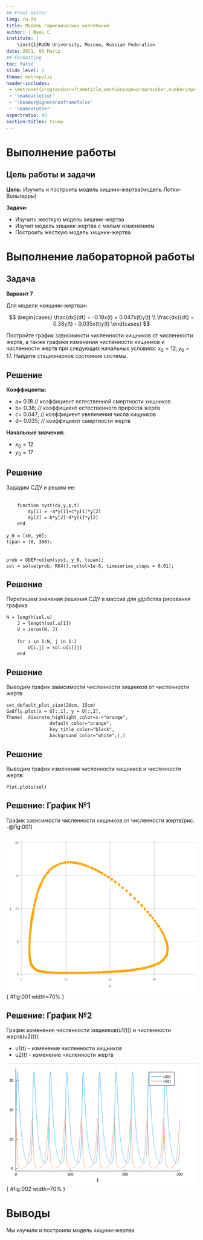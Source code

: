 ```yaml
---
## Front matter
lang: ru-RU
title: Модель гармонических коллебаний
author: | Швец С.
institute: |
	\inst{1}RUDN University, Moscow, Russian Federation
date: 2021, 06 Marср
## Formatting
toc: false
slide_level: 2
theme: metropolis
header-includes:
 - \metroset{progressbar=frametitle,sectionpage=progressbar,numbering=fraction}
 - '\makeatletter'
 - '\beamer@ignorenonframefalse'
 - '\makeatother'
aspectratio: 43
section-titles: trueы
---
```


# Выполнение работы

## Цель работы и задачи

**Цель:** Изучить и построить модель хищник-жертва(модель Лотки-Вольтерры)

**Задачи:**

- Изучить жесткую модель хищник-жертва
- Изучит модель хищник-жертва с малым изменением
- Построить жесткую модель хищник-жертва

# Выполнение лабораторной работы

## Задача

**Вариант 7**

Для модели «хищник-жертва»:

$$
\begin{cases}
\frac{dx}{dt} =  -0.18x(t) + 0.047x(t)y(t)
\\
\frac{dx}{dt} = 0.38y(t) - 0.035x(t)y(t)
\end{cases}
$$

Постройте график зависимости численности хищников от численности жертв, а также графики изменения численности хищников и численности жертв при следующих начальных условиях: $x_0 = 12, y_0 = 17$. Найдите стационарное состояние системы.


## Решение

**Коэффиценты:**

- a= 0.18 // коэффициент естественной смертности хищников
- b= 0.38; // коэффициент естественного прироста жертв
- c= 0.047; // коэффициент увеличения числа хищников
- d= 0.035; // коэффициент смертности жертв

**Начальные значения:**

- $x_0 = 12$
- $y_0 = 17$

## Решение


Зададим СДУ и решим ее:

```

    function syst(dy,y,p,t)
        dy[1] = -a*y[1]+c*y[1]*y[2]
        dy[2] = b*y[2]-d*y[1]*y[2]
    end

y_0 = [x0, y0];
tspan = (0, 300);


prob = ODEProblem(syst, y_0, tspan);
sol = solve(prob, RK4(),reltol=1e-6, timeseries_steps = 0.01);

```

## Решение


Перепишем значения решения СДУ в массив для удобства рисования графика

```
N = length(sol.u)
    J = length(sol.u[1])
    U = zeros(N, J)

    for i in 1:N, j in 1:J
        U[i,j] = sol.u[i][j]
    end

```



## Решение

Выводим график зависимости численности хищников от численности жертв

```
set_default_plot_size(20cm, 15cm)
Gadfly.plot(x = U[:,1], y = U[:,2],
Theme(  discrete_highlight_color=x->"orange",
                default_color="orange",
                key_title_color="black",
                background_color="white",),)

```
## Решение

Выводим график изменения численности хищников и численности жертв:

```
Plot.plots(sol)

```


## Решение: График №1

График зависимости численности хищников от численности жертв(рис. -@fig:001)


![График зависимости численности хищников от численности жертв](01.png){ #fig:001 width=70% }


## Решение: График №2

График изменения численности хищников(u1(t)) и численности жертв(u2(t)):

- u1(t) - изменение численности хищников
- u2(t) - изменение численности жертв


![График изменения численности хищников(u1(t)) и численности жертв(u2(t))](02.png){ #fig:002 width=70% }


# Выводы

Мы изучили и построили модель хищник-жертва
